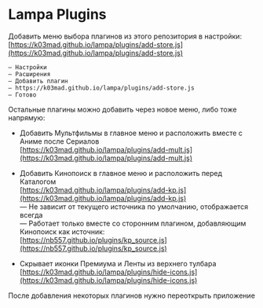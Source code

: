 # Lampa Plugins

Добавить меню выбора плагинов из этого репозитория в настройки: \
[https://k03mad.github.io/lampa/plugins/add-store.js](https://k03mad.github.io/lampa/plugins/add-store.js)

```plain
— Настройки
— Расширения
— Добавить плагин
— https://k03mad.github.io/lampa/plugins/add-store.js
— Готово
```

Остальные плагины можно добавить через новое меню, либо тоже напрямую:

- Добавить Мультфильмы в главное меню и расположить вместе с Аниме после Сериалов \
[https://k03mad.github.io/lampa/plugins/add-mult.js](https://k03mad.github.io/lampa/plugins/add-mult.js)

- Добавить Кинопоиск в главное меню и расположить перед Каталогом \
[https://k03mad.github.io/lampa/plugins/add-kp.js](https://k03mad.github.io/lampa/plugins/add-kp.js) \
— Не зависит от текущего источника по умолчанию, отображается всегда \
— Работает только вместе со сторонним плагином, добавляющим Кинопоиск как источник: \
[https://nb557.github.io/plugins/kp_source.js](https://nb557.github.io/plugins/kp_source.js)

- Скрывает иконки Премиума и Ленты из верхнего тулбара \
[https://k03mad.github.io/lampa/plugins/hide-icons.js](https://k03mad.github.io/lampa/plugins/hide-icons.js)

После добавления некоторых плагинов нужно переоткрыть приложение
